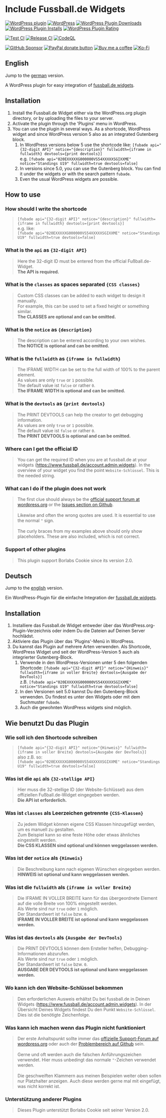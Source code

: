 <!-- markdownlint-disable MD024 -->

# Include Fussball.de Widgets

[![WordPress plugin](https://img.shields.io/wordpress/plugin/v/include-fussball-de-widgets.svg?style=flat-square)](https://wordpress.org/plugins/include-fussball-de-widgets)
[![WordPress](https://img.shields.io/wordpress/plugin/tested/include-fussball-de-widgets.svg?style=flat-square)](https://wordpress.org/plugins/include-fussball-de-widgets)
[![WordPress Plugin Downloads](https://img.shields.io/wordpress/plugin/dt/include-fussball-de-widgets.svg?style=flat-square)](https://wordpress.org/plugins/include-fussball-de-widgets)
[![WordPress Plugin Installs](https://img.shields.io/wordpress/plugin/installs/include-fussball-de-widgets.svg?style=flat-square)](https://wordpress.org/plugins/include-fussball-de-widgets)
[![WordPress Plugin Rating](https://img.shields.io/wordpress/plugin/rating/include-fussball-de-widgets?style=flat-square)](https://wordpress.org/plugins/include-fussball-de-widgets)

[![Test CI](https://img.shields.io/github/actions/workflow/status/mheob/include-fussball-de-widgets/test.yml?style=flat-square&logo=github&label=Test%20CI)](https://github.com/mheob/include-fussball-de-widgets/actions/workflows/test.yml)
[![Release CI](https://img.shields.io/github/actions/workflow/status/mheob/include-fussball-de-widgets/release.yml?style=flat-square&logo=github&label=Release%20CI)](https://github.com/mheob/include-fussball-de-widgets/actions/workflows/release.yml)
[![CodeQL](https://img.shields.io/github/actions/workflow/status/mheob/include-fussball-de-widgets/test.yml?style=flat-square&logo=github&label=CodeQL)](https://github.com/mheob/include-fussball-de-widgets/actions/workflows/codeql-analysis.yml)

[![GitHub Sponsor](https://img.shields.io/badge/Sponsors-333333.svg?style=flat-square&logo=github&logoColor=white)](https://github.com/sponsors/mheob)
[![PayPal donate button](https://img.shields.io/badge/Paypal-Donate-_.svg?style=flat-square&color=003087&logo=paypal)](https://www.paypal.me/mheob)
[![Buy me a coffee](https://img.shields.io/badge/Buy%20me%20a%20coffee-ff813f.svg?style=flat-square&logo=buy%20me%20a%20coffee&logoColor=white)](https://www.buymeacoffee.com/mheob)
[![Ko-Fi](https://img.shields.io/badge/Ko--Fi-ffffff?style=flat-square&logo=ko-fi)](https://ko-fi.com/mheob)

## English

Jump to the [german](#deutsch) version.

A WordPress plugin for easy integration of
[fussball.de widgets](http://training-service.fussball.de/vereinsmitarbeiter/pressesprecherin/artikel/?tx_meinfussball_pi1%5Bmeinfussball%5D=1911&cHash=8e54ad110b258ac9679d70637b4ff796).

## Installation

1. Install the Fussball.de Widget either via the WordPress.org plugin directory, or by uploading the files to your server.
1. Activate the plugin through the 'Plugins' menu in WordPress.
1. You can use the plugin in several ways. As a shortcode, WordPress widget and since WordPress version 5 also as an integrated
   Gutenberg block.
   1. In WordPress versions below 5 use the shortcode like:
      `[fubade api="{32-digit API}" notice="{description}" fullwidth={iframe in fullwidth} devtools={print devtools}]`\
      e.g. `[fubade api="020EXXXXXG000000VS54XXXXXSGIXXME" notice="Standings U19" fullwidth=true devtools=false]`
   1. In versions since 5.0, you can use the Gutenberg block. You can find it under the widgets or with the search pattern
      `fubade`.
   1. Even the usual WordPress widgets are possible.

## How to use

### How should I write the shortcode

> `[fubade api="{32-digit API}" notice="{description}" fullwidth={iframe in fullwidth} devtools={print devtools}]`\
> e.g. like:\
> `[fubade api="020EXXXXXG000000VS54XXXXXSGIXXME" notice="Standings U19" fullwidth=true devtools=false]`

### What is the `api` as `{32-digit API}`

> Here the 32-digit ID must be entered from the official Fußball.de-Widget.\
> **The API is required.**

### What is the `classes` as spaces separated `{CSS classes}`

> Custom CSS classes can be added to each widget to design it manually.\
> For example, this can be used to set a fixed height or something similar.\
> **The CLASSES are optional and can be omitted.**

### What is the `notice` as `{description}`

> The description can be entered according to your own wishes.\
> **The NOTICE is optional and can be omitted.**

### What is the `fullwidth` as `{iframe in fullwidth}`

> The IFRAME WIDTH can be set to the full width of 100% to the parent element.\
> As values are only `true` or `1` possible.\
> The default value ist `false` or rather `0`.\
> **The IFRAME WIDTH is optional and can be omitted.**

### What is the `devtools` as `{print devtools}`

> The PRINT DEVTOOLS can help the creator to get debugging information.\
> As values are only `true` or `1` possible.\
> The default value ist `false` or rather `0`.\
> **The PRINT DEVTOOLS is optional and can be omitted.**

### Where can I get the official ID

> You can get the required ID when you are at fussball.de at your widgets (<https://www.fussball.de/account.admin.widgets>). In
> the overview of your widget you find the point `Website-Schlüssel`. This is the needed string.

### What can I do if the plugin does not work

> The first clue should always be the
> [official support forum at wordpress.org](https://wordpress.org/support/plugin/include-fussball-de-widgets) or the
> [Issues section on Github](https://github.com/mheob/include-fussball-de-widgets/issues).\
> \
> Likewise and often the wrong quotes are used. It is essential to use the normal `"` sign.\
> \
> The curly braces from my examples above should only show placeholders. These are also included, which is not correct.

### Support of other plugins

> This plugin support Borlabs Cookie since its version 2.0.

## Deutsch

Jump to the [english](#english) version.

Ein WordPress-Plugin für die einfache Integration der
[fussball.de widgets](http://training-service.fussball.de/vereinsmitarbeiter/pressesprecherin/artikel/?tx_meinfussball_pi1%5Bmeinfussball%5D=1911&cHash=8e54ad110b258ac9679d70637b4ff796).

## Installation

1. Installiere das Fussball.de Widget entweder über das WordPress.org-Plugin-Verzeichnis oder indem Du die Dateien auf Deinen
   Server hochlädst.
1. Aktiviere das Plugin über das 'Plugins'-Menü in WordPress.
1. Du kannst das Plugin auf mehrere Arten verwenden. Als Shortcode, WordPress Widget und seit der WordPress-Version 5 auch als
   integrierter Gutenberg-Block.
   1. Verwende in den WordPress-Versionen unter 5 den folgenden Shortcode:
      `[fubade api="{32-digit API}" notice="{Hinweis}" fullwidth={iframe in voller Breite} devtools={Ausgabe der DevTools}]`\
      z.B. `[fubade api="020EXXXXXG000000VS54XXXXXSGIXXME" notice="Standings U19" fullwidth=true devtools=false]`
   1. In den Versionen seit 5.0 kannst Du den Gutenberg-Block verwenden. Du findest es unter den Widgets oder mit dem Suchmuster
      `fubade`.
   1. Auch die gewohnten WordPress widgets sind möglich.

## Wie benutzt Du das Plugin

### Wie soll ich den Shortcode schreiben

> `[fubade api="{32-digit API}" notice="{Hinweis}" fullwidth={iframe in voller Breite} devtools={Ausgabe der DevTools}]`\
> also z.B. so:\
> `[fubade api="020EXXXXXG000000VS54XXXXXSGIXXME" notice="Standings U19" fullwidth=true devtools=false]`

### Was ist die `api` als `{32-stellige API}`

> Hier muss die 32-stellige ID (der Website-Schlüssel) aus dem offiziellen Fußball.de-Widget eingegeben werden.\
> **Die API ist erforderlich.**

### Was ist `classes` als Leerzeichen getrennte `{CSS-Klassen}`

> Zu jedem Widget können eigene CSS Klassen hinzugefügt werden, um es manuell zu gestalten.\
> Zum Beispiel kann so eine feste Höhe oder etwas ähnliches eingestellt werden.\
> **Die CSS KLASSEN sind optional und können weggelassen werden.**

### Was ist der `notice` als `{Hinweis}`

> Die Beschreibung kann nach eigenen Wünschen eingegeben werden.\
> **HINWEIS ist optional und kann weggelassen werden.**

### Was ist die `fullwidth` als `{iframe in voller Breite}`

> Die IFRAME IN VOLLER BREITE kann für das übergeordnete Element auf die volle Breite von 100% eingestellt werden.\
> Als Werte sind nur `true` oder `1` möglich.\
> Der Standardwert ist `false` bzw. `0`.\
> **IFRAME IN VOLLER BREITE ist optional und kann weggelassen werden.**

### Was ist das `devtools` als `{Ausgabe der DevTools}`

> Die PRINT DEVTOOLS können dem Ersteller helfen, Debugging-Informationen abzurufen.\
> Als Werte sind nur `true` oder `1` möglich.\
> Der Standardwert ist `false` bzw. `0`.\
> **AUSGABE DER DEVTOOLS ist optional und kann weggelassen werden.**

### Wo kann ich den Website-Schlüssel bekommen

> Den erforderlichen Ausweis erhältst Du bei fussball.de in Deinen Widgets (<https://www.fussball.de/account.admin.widgets>). In
> der Übersicht Deines Widgets findest Du den Punkt `Website-Schlüssel`. Dies ist die benötigte Zeichenfolge.

### Was kann ich machen wenn das Plugin nicht funktioniert

> Der erste Anhaltspunkt sollte immer das
> [offizielle Support-Forum auf wordpress.org](https://wordpress.org/support/plugin/include-fussball-de-widgets) oder auch der
> [Problembereich auf Github](https://github.com/mheob/include-fussball-de-widgets/issues) sein.\
> \
> Gerne und oft werden auch die falschen Anführungszeichen verwendet. Hier muss unbedingt das normale `"`-Zeichen verwendet
> werden.\
> \
> Die geschweiften Klammern aus meinen Beispielen weiter oben sollen nur Platzhalter anzeigen. Auch diese werden gerne mal mit
> eingefügt, was nicht korrekt ist.

### Unterstützung anderer Plugins

> Dieses Plugin unterstützt Borlabs Cookie seit seiner Version 2.0.

